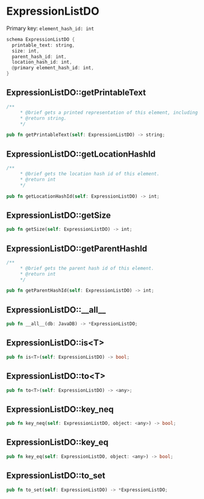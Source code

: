# ExpressionListDO

Primary key: `element_hash_id: int`

```rust
schema ExpressionListDO {
  printable_text: string,
  size: int,
  parent_hash_id: int,
  location_hash_id: int,
  @primary element_hash_id: int,
}
```
## ExpressionListDO::getPrintableText

```rust
/**
     * @brief gets a printed representation of this element, including its structure where applicable.
     * @return string.
     */
```
```rust
pub fn getPrintableText(self: ExpressionListDO) -> string;
```
## ExpressionListDO::getLocationHashId

```rust
/**
     * @brief gets the location hash id of this element.
     * @return int
     */
```
```rust
pub fn getLocationHashId(self: ExpressionListDO) -> int;
```
## ExpressionListDO::getSize

```rust
pub fn getSize(self: ExpressionListDO) -> int;
```
## ExpressionListDO::getParentHashId

```rust
/**
     * @brief gets the parent hash id of this element.
     * @return int
     */
```
```rust
pub fn getParentHashId(self: ExpressionListDO) -> int;
```
## ExpressionListDO::\_\_all\_\_

```rust
pub fn __all__(db: JavaDB) -> *ExpressionListDO;
```
## ExpressionListDO::is\<T\>

```rust
pub fn is<T>(self: ExpressionListDO) -> bool;
```
## ExpressionListDO::to\<T\>

```rust
pub fn to<T>(self: ExpressionListDO) -> <any>;
```
## ExpressionListDO::key\_neq

```rust
pub fn key_neq(self: ExpressionListDO, object: <any>) -> bool;
```
## ExpressionListDO::key\_eq

```rust
pub fn key_eq(self: ExpressionListDO, object: <any>) -> bool;
```
## ExpressionListDO::to\_set

```rust
pub fn to_set(self: ExpressionListDO) -> *ExpressionListDO;
```
